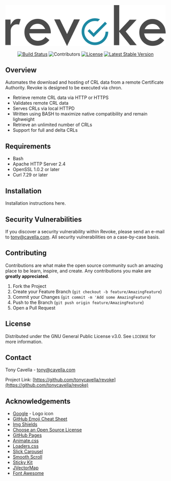 <!-- PROJECT LOGO -->
<p align="center">
  <a href="https://github.com/tonycavella/revoke">
    <img src="logo.png" alt="Logo">
  </a>
</p>

<!-- PROJECT SHIELDS -->
<p align="center">
  <a href="https://github.com/tonycavella/revoke/"><img src="https://img.shields.io/badge/build-passing-brightgreen.svg" alt="Build Status"></a>
  <img src="https://img.shields.io/github/contributors/tonycavella/revoke.svg" alt="Contributors">
  <a href="LICENSE"><img src="https://img.shields.io/github/license/tonycavella/revoke.svg" alt="License"></a>
  <a href="https://github.com/tonycavella/revoke/releases"><img src="https://img.shields.io/github/release/tonycavella/revoke.svg" alt="Latest Stable Version"></a>
</p>

## Overview

Automates the download and hosting of CRL data from a remote Certificate Authority.  Revoke is designed to be executed via chron.  

- Retrieve remote CRL data via HTTP or HTTPS
- Validates remote CRL data
- Serves CRLs via local HTTPD
- Written using BASH to maximize native compatibility and remain lighweight
- Retrieve an unlimited number of CRLs
- Support for full and delta CRLs

## Requirements
- Bash
- Apache HTTP Server 2.4 
- OpenSSL 1.0.2 or later
- Curl 7.29 or later

## Installation

Installation instructions here.

## Security Vulnerabilities

If you discover a security vulnerability within Revoke, please send an e-mail to [tony@cavella.com](mailto:tony@cavella.com?Revoke%20Security%20Vulnerability). All security vulnerabilities on a case-by-case basis.

## Contributing

Contributions are what make the open source community such an amazing place to be learn, inspire, and create. Any contributions you make are **greatly appreciated**.

1. Fork the Project
2. Create your Feature Branch (`git checkout -b feature/AmazingFeature`)
3. Commit your Changes (`git commit -m 'Add some AmazingFeature`)
4. Push to the Branch (`git push origin feature/AmazingFeature`)
5. Open a Pull Request

## License

Distributed under the GNU General Public License v3.0. See `LICENSE` for more information.

## Contact

Tony Cavella - tony@cavella.com

Project Link: [https://github.com/tonycavella/revoke](https://github.com/tonycavella/revoke)

<!-- ACKNOWLEDGEMENTS -->
## Acknowledgements
* [Google](https://www.flaticon.com/authors/google) - Logo icon
* [GitHub Emoji Cheat Sheet](https://www.webpagefx.com/tools/emoji-cheat-sheet)
* [Img Shields](https://shields.io)
* [Choose an Open Source License](https://choosealicense.com)
* [GitHub Pages](https://pages.github.com)
* [Animate.css](https://daneden.github.io/animate.css)
* [Loaders.css](https://connoratherton.com/loaders)
* [Slick Carousel](https://kenwheeler.github.io/slick)
* [Smooth Scroll](https://github.com/cferdinandi/smooth-scroll)
* [Sticky Kit](http://leafo.net/sticky-kit)
* [JVectorMap](http://jvectormap.com)
* [Font Awesome](https://fontawesome.com)

